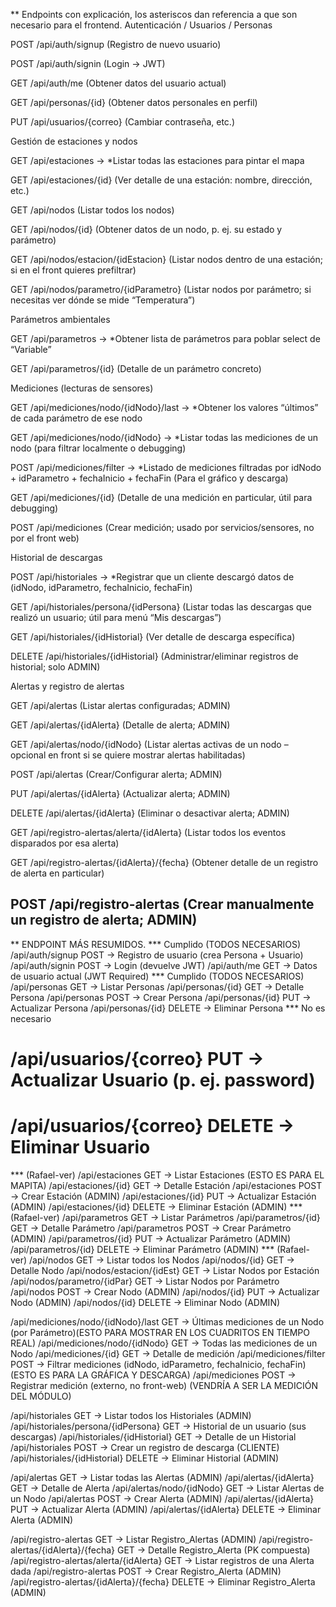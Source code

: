 ** Endpoints con explicación, los asteriscos dan referencia a que son necesario para el frontend.
Autenticación / Usuarios / Personas

POST /api/auth/signup (Registro de nuevo usuario)

POST /api/auth/signin (Login → JWT)

GET /api/auth/me (Obtener datos del usuario actual)

GET /api/personas/{id} (Obtener datos personales en perfil)

PUT /api/usuarios/{correo} (Cambiar contraseña, etc.)

Gestión de estaciones y nodos

GET /api/estaciones → *Listar todas las estaciones para pintar el mapa

GET /api/estaciones/{id} (Ver detalle de una estación: nombre, dirección, etc.)

GET /api/nodos (Listar todos los nodos)

GET /api/nodos/{id} (Obtener datos de un nodo, p. ej. su estado y parámetro)

GET /api/nodos/estacion/{idEstacion} (Listar nodos dentro de una estación; si en el front quieres prefiltrar)

GET /api/nodos/parametro/{idParametro} (Listar nodos por parámetro; si necesitas ver dónde se mide “Temperatura”)

Parámetros ambientales

GET /api/parametros → *Obtener lista de parámetros para poblar select de “Variable”

GET /api/parametros/{id} (Detalle de un parámetro concreto)

Mediciones (lecturas de sensores)

GET /api/mediciones/nodo/{idNodo}/last → *Obtener los valores “últimos” de cada parámetro de ese nodo

GET /api/mediciones/nodo/{idNodo} → *Listar todas las mediciones de un nodo (para filtrar localmente o debugging)

POST /api/mediciones/filter → *Listado de mediciones filtradas por idNodo + idParametro + fechaInicio + fechaFin (Para el gráfico y descarga)

GET /api/mediciones/{id} (Detalle de una medición en particular, útil para debugging)

POST /api/mediciones (Crear medición; usado por servicios/sensores, no por el front web)

Historial de descargas

POST /api/historiales → *Registrar que un cliente descargó datos de (idNodo, idParametro, fechaInicio, fechaFin)

GET /api/historiales/persona/{idPersona} (Listar todas las descargas que realizó un usuario; útil para menú “Mis descargas”)

GET /api/historiales/{idHistorial} (Ver detalle de descarga específica)

DELETE /api/historiales/{idHistorial} (Administrar/eliminar registros de historial; solo ADMIN)

Alertas y registro de alertas

GET /api/alertas (Listar alertas configuradas; ADMIN)

GET /api/alertas/{idAlerta} (Detalle de alerta; ADMIN)

GET /api/alertas/nodo/{idNodo} (Listar alertas activas de un nodo – opcional en front si se quiere mostrar alertas habilitadas)

POST /api/alertas (Crear/Configurar alerta; ADMIN)

PUT /api/alertas/{idAlerta} (Actualizar alerta; ADMIN)

DELETE /api/alertas/{idAlerta} (Eliminar o desactivar alerta; ADMIN)

GET /api/registro-alertas/alerta/{idAlerta} (Listar todos los eventos disparados por esa alerta)

GET /api/registro-alertas/{idAlerta}/{fecha} (Obtener detalle de un registro de alerta en particular)

POST /api/registro-alertas (Crear manualmente un registro de alerta; ADMIN)
---
** ENDPOINT MÁS RESUMIDOS.
*** Cumplido (TODOS NECESARIOS)
/api/auth/signup             POST    → Registro de usuario (crea Persona + Usuario)
/api/auth/signin             POST    → Login (devuelve JWT)
/api/auth/me                 GET     → Datos de usuario actual (JWT Required)
*** Cumplido (TODOS NECESARIOS)
/api/personas                GET     → Listar Personas
/api/personas/{id}           GET     → Detalle Persona
/api/personas                POST    → Crear Persona
/api/personas/{id}           PUT     → Actualizar Persona
/api/personas/{id}           DELETE  → Eliminar Persona
*** No es necesario
# /api/usuarios/{correo}       PUT     → Actualizar Usuario (p. ej. password)
# /api/usuarios/{correo}       DELETE  → Eliminar Usuario
*** (Rafael-ver)
/api/estaciones              GET     → Listar Estaciones (ESTO ES PARA EL MAPITA)
/api/estaciones/{id}         GET     → Detalle Estación
/api/estaciones              POST    → Crear Estación  (ADMIN)
/api/estaciones/{id}         PUT     → Actualizar Estación (ADMIN)
/api/estaciones/{id}         DELETE  → Eliminar Estación  (ADMIN)
*** (Rafael-ver)
/api/parametros              GET     → Listar Parámetros
/api/parametros/{id}         GET     → Detalle Parámetro
/api/parametros              POST    → Crear Parámetro  (ADMIN)
/api/parametros/{id}         PUT     → Actualizar Parámetro (ADMIN)
/api/parametros/{id}         DELETE  → Eliminar Parámetro  (ADMIN)
*** (Rafael-ver)
/api/nodos                   GET     → Listar todos los Nodos
/api/nodos/{id}              GET     → Detalle Nodo
/api/nodos/estacion/{idEst}  GET     → Listar Nodos por Estación
/api/nodos/parametro/{idPar} GET     → Listar Nodos por Parámetro
/api/nodos                   POST    → Crear Nodo  (ADMIN)
/api/nodos/{id}              PUT     → Actualizar Nodo (ADMIN)
/api/nodos/{id}              DELETE  → Eliminar Nodo  (ADMIN)

/api/mediciones/nodo/{idNodo}/last    GET     → Últimas mediciones de un Nodo (por Parámetro)(ESTO PARA MOSTRAR EN LOS CUADRITOS EN TIEMPO REAL)
/api/mediciones/nodo/{idNodo}         GET     → Todas las mediciones de un Nodo
/api/mediciones/{id}                  GET     → Detalle de medición
/api/mediciones/filter                POST    → Filtrar mediciones (idNodo, idParametro, fechaInicio, fechaFin) (ESTO ES PARA LA GRÁFICA Y DESCARGA)
/api/mediciones                       POST    → Registrar medición (externo, no front-web) (VENDRÍA A SER LA MEDICIÓN DEL MÓDULO)

/api/historiales                       GET     → Listar todos los Historiales (ADMIN)
/api/historiales/persona/{idPersona}   GET     → Historial de un usuario (sus descargas)
/api/historiales/{idHistorial}         GET     → Detalle de un Historial
/api/historiales                      POST    → Crear un registro de descarga (CLIENTE)
/api/historiales/{idHistorial}        DELETE  → Eliminar Historial (ADMIN)

/api/alertas                          GET     → Listar todas las Alertas (ADMIN)
/api/alertas/{idAlerta}              GET     → Detalle de Alerta
/api/alertas/nodo/{idNodo}           GET     → Listar Alertas de un Nodo
/api/alertas                         POST    → Crear Alerta (ADMIN)
/api/alertas/{idAlerta}              PUT     → Actualizar Alerta (ADMIN)
/api/alertas/{idAlerta}              DELETE  → Eliminar Alerta (ADMIN)

/api/registro-alertas                 GET     → Listar Registro_Alertas (ADMIN)
/api/registro-alertas/{idAlerta}/{fecha}  GET → Detalle Registro_Alerta (PK compuesta)
/api/registro-alertas/alerta/{idAlerta}   GET → Listar registros de una Alerta dada
/api/registro-alertas                 POST    → Crear Registro_Alerta (ADMIN)
/api/registro-alertas/{idAlerta}/{fecha}  DELETE → Eliminar Registro_Alerta (ADMIN)
